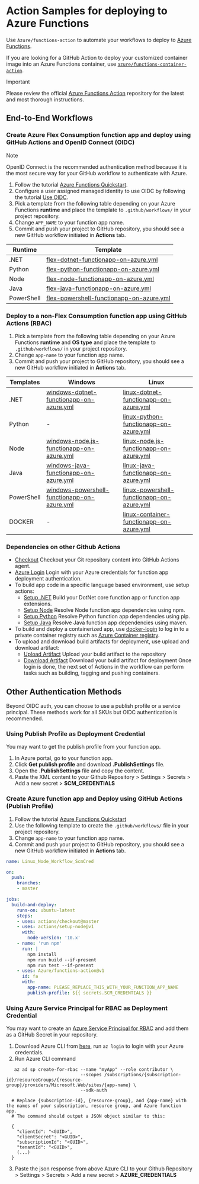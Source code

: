 # Action Samples for deploying to Azure Functions

Use `Azure/functions-action` to automate your workflows to deploy to [Azure Functions](https://azure.microsoft.com/en-us/services/functions/).

If you are looking for a GitHub Action to deploy your customized container image into an Azure Functions container, use [`azure/functions-container-action`](https://github.com/Azure/functions-container-action).

> [!IMPORTANT]
> Please review the official [Azure Functions Action](https://github.com/Azure/functions-action) repository for the latest and most thorough instructions.

## End-to-End Workflows

### Create Azure Flex Consumption function app and deploy using GitHub Actions and OpenID Connect (OIDC)

> [!NOTE]
> OpenID Connect is the recommended authentication method because it is the most secure way for your GitHub workflow to authenticate with Azure.

1. Follow the tutorial [Azure Functions Quickstart](https://docs.microsoft.com/en-us/azure/azure-functions/functions-create-first-function-vs-code).
1. Configure a user assigned managed identity to use OIDC by following the tutorial [Use OIDC](https://github.com/Azure/functions-action#use-oidc-recommended).
1. Pick a template from the following table depending on your Azure Functions **runtime** and place the template to `.github/workflows/` in your project repository.
1. Change `APP_NAME` to your function app name.
1. Commit and push your project to GitHub repository, you should see a new GitHub workflow initiated in **Actions** tab.

| Runtime    | Template |
|------------|----------|
| .NET       | [flex-dotnet-functionapp-on-azure.yml](https://github.com/Azure/actions-workflow-samples/blob/master/FunctionApp/flex-dotnet-functionapp-on-azure.yml) |
| Python     | [flex-python-functionapp-on-azure.yml](https://github.com/Azure/actions-workflow-samples/blob/master/FunctionApp/flex-python-functionapp-on-azure.yml) |
| Node       | [flex-node-functionapp-on-azure.yml](https://github.com/Azure/actions-workflow-samples/blob/master/FunctionApp/flex-node-functionapp-on-azure.yml) |
| Java       | [flex-java-functionapp-on-azure.yml](https://github.com/Azure/actions-workflow-samples/blob/master/FunctionApp/flex-java-functionapp-on-azure.yml) |
| PowerShell | [flex-powershell-functionapp-on-azure.yml](https://github.com/Azure/actions-workflow-samples/blob/master/FunctionApp/flex-powershell-functionapp-on-azure.yml) |

### Deploy to a non-Flex Consumption function app using GitHub Actions (RBAC)

1. Pick a template from the following table depending on your Azure Functions **runtime** and **OS type** and place the template to `.github/workflows/` in your project repository.
2. Change `app-name` to your function app name.
3. Commit and push your project to GitHub repository, you should see a new GitHub workflow initiated in **Actions** tab.

| Templates  | Windows |  Linux |
|------------|---------|--------|
| .NET     | [windows-dotnet-functionapp-on-azure.yml](https://github.com/Azure/actions-workflow-samples/blob/master/FunctionApp/windows-dotnet-functionapp-on-azure.yml) | [linux-dotnet-functionapp-on-azure.yml](https://github.com/Azure/actions-workflow-samples/blob/master/FunctionApp/linux-dotnet-functionapp-on-azure.yml) |
| Python     | - | [linux-python-functionapp-on-azure.yml](https://github.com/Azure/actions-workflow-samples/blob/master/FunctionApp/linux-python-functionapp-on-azure.yml) |
| Node       | [windows-node.js-functionapp-on-azure.yml](https://github.com/Azure/actions-workflow-samples/blob/master/FunctionApp/windows-node.js-functionapp-on-azure.yml) | [linux-node.js-functionapp-on-azure.yml](https://github.com/Azure/actions-workflow-samples/blob/master/FunctionApp/linux-node.js-functionapp-on-azure.yml) |
| Java       | [windows-java-functionapp-on-azure.yml](https://github.com/Azure/actions-workflow-samples/blob/master/FunctionApp/windows-java-functionapp-on-azure.yml) | [linux-java-functionapp-on-azure.yml](https://github.com/Azure/actions-workflow-samples/blob/master/FunctionApp/linux-java-functionapp-on-azure.yml) |
| PowerShell | [windows-powershell-functionapp-on-azure.yml](https://github.com/Azure/actions-workflow-samples/blob/master/FunctionApp/windows-powershell-functionapp-on-azure.yml) | [linux-powershell-functionapp-on-azure.yml](https://github.com/Azure/actions-workflow-samples/blob/master/FunctionApp/linux-powershell-functionapp-on-azure.yml) |
| DOCKER     | - | [linux-container-functionapp-on-azure.yml](https://github.com/Azure/actions-workflow-samples/blob/master/FunctionApp/linux-container-functionapp-on-azure.yml) |

### Dependencies on other Github Actions

* [Checkout](https://github.com/actions/checkout) Checkout your Git repository content into GitHub Actions agent.
* [Azure Login](https://github.com/Azure/actions) Login with your Azure credentials for function app deployment authentication.
* To build app code in a specific language based environment, use setup actions:
  * [Setup .NET](https://github.com/actions/setup-dotnet) Build your DotNet core function app or function app extensions.
  * [Setup Node](https://github.com/actions/setup-node) Resolve Node function app dependencies using npm.
  * [Setup Python](https://github.com/actions/setup-python) Resolve Python function app dependencies using pip.
  * [Setup Java](https://github.com/actions/setup-java) Resolve Java function app dependencies using maven.
* To build and deploy a containerized app, use [docker-login](https://github.com/Azure/docker-login) to log in to a private container registry such as [Azure Container registry](https://azure.microsoft.com/en-us/services/container-registry/).
* To upload and download build artifacts for deployment, use upload and download artifact:
  * [Upload Artifact](https://github.com/actions/upload-artifact) Upload your build artifact to the repository
  * [Download Artifact](https://github.com/actions/download-artifact) Download your build artifact for deployment
Once login is done, the next set of Actions in the workflow can perform tasks such as building, tagging and pushing containers.

## Other Authentication Methods

Beyond OIDC auth, you can choose to use a publish profile or a service principal. These methods work for all SKUs but OIDC authentication is recommended.

### Using Publish Profile as Deployment Credential

You may want to get the publish profile from your function app.

1. In Azure portal, go to your function app.
2. Click **Get publish profile** and download **.PublishSettings** file.
3. Open the **.PublishSettings** file and copy the content.
4. Paste the XML content to your Github Repository > Settings > Secrets > Add a new secret > **SCM_CREDENTIALS**

### Create Azure function app and Deploy using GitHub Actions (Publish Profile)

1. Follow the tutorial [Azure Functions Quickstart](https://docs.microsoft.com/en-us/azure/azure-functions/functions-create-first-function-vs-code)
2. Use the following template to create the `.github/workflows/` file in your project repository.
3. Change `app-name` to your function app name.
4. Commit and push your project to GitHub repository, you should see a new GitHub workflow initiated in **Actions** tab.

```yaml
name: Linux_Node_Workflow_ScmCred

on:
  push:
    branches:
    - master

jobs:
  build-and-deploy:
    runs-on: ubuntu-latest
    steps:
    - uses: actions/checkout@master
    - uses: actions/setup-node@v1
      with:
        node-version: '10.x'
    - name: 'run npm'
      run: |
        npm install
        npm run build --if-present
        npm run test --if-present
    - uses: Azure/functions-action@v1
      id: fa
      with:
        app-name: PLEASE_REPLACE_THIS_WITH_YOUR_FUNCTION_APP_NAME
        publish-profile: ${{ secrets.SCM_CREDENTIALS }}

```

### Using Azure Service Principal for RBAC as Deployment Credential

You may want to create an [Azure Service Principal for RBAC](https://docs.microsoft.com/en-us/azure/role-based-access-control/overview) and add them as a GitHub Secret in your repository.

1. Download Azure CLI from [here](https://docs.microsoft.com/en-us/cli/azure/install-azure-cli?view=azure-cli-latest), run `az login` to login with your Azure credentials.
2. Run Azure CLI command

```cli
   az ad sp create-for-rbac --name "myApp" --role contributor \
                            --scopes /subscriptions/{subscription-id}/resourceGroups/{resource-group}/providers/Microsoft.Web/sites/{app-name} \
                            --sdk-auth

  # Replace {subscription-id}, {resource-group}, and {app-name} with the names of your subscription, resource group, and Azure function app.
  # The command should output a JSON object similar to this:

  {
    "clientId": "<GUID>",
    "clientSecret": "<GUID>",
    "subscriptionId": "<GUID>",
    "tenantId": "<GUID>",
    (...)
  }
```

3. Paste the json response from above Azure CLI to your Github Repository > Settings > Secrets > Add a new secret > **AZURE_CREDENTIALS**
